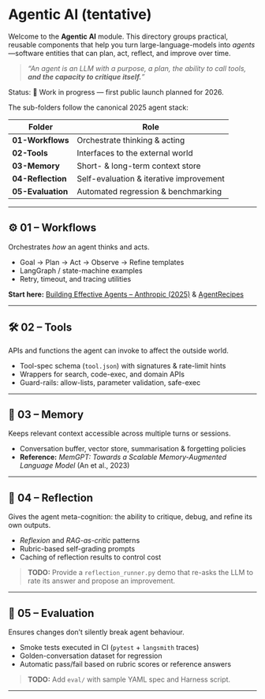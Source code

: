# Agentic AI (tentative)

Welcome to the **Agentic AI** module.  This directory groups practical, reusable components that help you turn large-language-models into *agents*—software entities that can plan, act, reflect, and improve over time.

> *“An agent is an LLM with a purpose, a plan, the ability to call tools, **and the capacity to critique itself.**”*

Status: 🚧 Work in progress — first public launch planned for 2026.

The sub-folders follow the canonical 2025 agent stack:

| Folder            | Role                                    |
| ----------------- | --------------------------------------- |
| **01-Workflows**  | Orchestrate thinking & acting           |
| **02-Tools**      | Interfaces to the external world        |
| **03-Memory**     | Short- & long-term context store        |
| **04-Reflection** | Self-evaluation & iterative improvement |
| **05-Evaluation** | Automated regression & benchmarking     |

---

## ⚙️ 01 – Workflows

Orchestrates *how* an agent thinks and acts.

* Goal → Plan → Act → Observe → Refine templates
* LangGraph / state-machine examples
* Retry, timeout, and tracing utilities

**Start here:** [Building Effective Agents – Anthropic (2025)](https://www.anthropic.com/engineering/building-effective-agents) & [AgentRecipes](https://www.agentrecipes.com/)

---

## 🛠 02 – Tools

APIs and functions the agent can invoke to affect the outside world.

* Tool-spec schema (`tool.json`) with signatures & rate-limit hints
* Wrappers for search, code-exec, and domain APIs
* Guard-rails: allow-lists, parameter validation, safe-exec

---

## 🧠 03 – Memory

Keeps relevant context accessible across multiple turns or sessions.

* Conversation buffer, vector store, summarisation & forgetting policies
* **Reference:** *MemGPT: Towards a Scalable Memory-Augmented Language Model* (An et al., 2023)

---

## 🔄 04 – Reflection

Gives the agent meta-cognition: the ability to critique, debug, and refine its own outputs.

* *Reflexion* and *RAG-as-critic* patterns
* Rubric-based self-grading prompts
* Caching of reflection results to control cost

> **TODO:** Provide a `reflection_runner.py` demo that re-asks the LLM to rate its answer and propose an improvement.

---

## 🧪 05 – Evaluation

Ensures changes don’t silently break agent behaviour.

* Smoke tests executed in CI (`pytest` + `langsmith` traces)
* Golden-conversation dataset for regression
* Automatic pass/fail based on rubric scores or reference answers

> **TODO:** Add `eval/` with sample YAML spec and Harness script.

---

